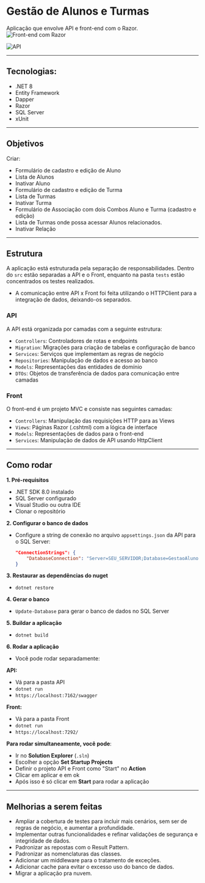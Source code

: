 # Gestão de Alunos e Turmas

Aplicação que envolve API e front-end com o Razor.
![Front-end com Razor](https://github.com/user-attachments/assets/9f09ef08-87aa-4b8c-bbd2-9235dd53935f)

![API](https://github.com/user-attachments/assets/5690b702-0c55-41b5-9cbb-6d83ae9a0488)

----

## Tecnologias:

- .NET 8
- Entity Framework
- Dapper
- Razor
- SQL Server
- xUnit

----

## Objetivos

Criar:   
- Formulário de cadastro e edição de Aluno
- Lista de Alunos
- Inativar Aluno
- Formulário de cadastro e edição de Turma
- Lista de Turmas
- Inativar Turma
- Formulário de Associação com dois Combos Aluno e Turma (cadastro e edição)
- Lista de Turmas onde possa acessar Alunos relacionados.
- Inativar Relação

----

## Estrutura

A aplicação está estruturada pela separação de responsabilidades. Dentro do `src` estão separadas a API e o Front, enquanto na pasta `tests` estão concentrados os testes realizados.

- A comunicação entre API x Front foi feita utilizando o HTTPClient para a integração de dados, deixando-os separados.

### API

A API está organizada por camadas com a seguinte estrutura:

- `Controllers`: Controladores de rotas e endpoints
- `Migration`: Migrações para criação de tabelas e configuração de banco
- `Services`: Serviços que implementam as regras de negócio
- `Repositories`: Manipulação de dados e acesso ao banco
- `Models`: Representações das entidades de domínio
- `DTOs`: Objetos de transferência de dados para comunicação entre camadas

### Front

O front-end é um projeto MVC e consiste nas seguintes camadas:

- `Controllers`: Manipulação das requisições HTTP para as Views
- `Views`: Páginas Razor (.cshtml) com a lógica de interface
- `Models`: Representações de dados para o front-end
- `Services`: Manipulação de dados de API usando HttpClient

----

## Como rodar

**1. Pré-requisitos**

  - .NET SDK 8.0 instalado
  - SQL Server configurado
  - Visual Studio ou outra IDE
  - Clonar o repositório

**2. Configurar o banco de dados**

- Configure a string de conexão no arquivo `appsettings.json` da API para o SQL Server:
  ```json
  "ConnectionStrings": {
      "DatabaseConnection": "Server=SEU_SERVIDOR;Database=GestaoAlunosDB;User Id=SEU_USUARIO;Password=SUA_SENHA;"
  }
  ```

**3. Restaurar as dependências do nuget**

   - `dotnet restore`

**4. Gerar o banco**

  - `Update-Database` para gerar o banco de dados no SQL Server
  
**5. Buildar a aplicação**

   - `dotnet build`

**6. Rodar a aplicação**

   - Você pode rodar separadamente:
     
   **API:**
   - Vá para a pasta API
   - `dotnet run`
   - `https://localhost:7162/swagger`

   **Front:**
   - Vá para a pasta Front
   - `dotnet run`
   - `https://localhost:7292/`

  **Para rodar simultaneamente, você pode**:
  - Ir no **Solution Explorer** (`.sln`)
  - Escolher a opção **Set Startup Projects**
  - Definir o projeto API e Front como "Start" no **Action**
  - Clicar em aplicar e em ok
  - Após isso é só clicar em **Start** para rodar a aplicação

----

## Melhorias a serem feitas

- Ampliar a cobertura de testes para incluir mais cenários, sem ser de regras de negócio, e aumentar a profundidade.
- Implementar outras funcionalidades e refinar validações de segurança e integridade de dados.
- Padronizar as repostas com o Result Pattern.
- Padronizar as nomenclaturas das classes.
- Adicionar um middleware para o tratamento de exceções.
- Adicionar cache para evitar o excesso uso do banco de dados.
- Migrar a aplicação pra nuvem.
